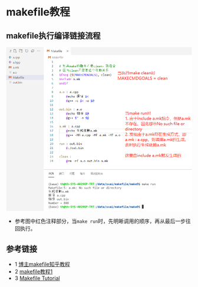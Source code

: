 # makefile教程

## makefile执行编译链接流程
![](doc/images/makefile_easy.png)
* 参考图中红色注释部分，当`make run`时，先明晰调用的顺序，再从最后一步往回执行。

## 参考链接
* 1 [博主makefile知乎教程](https://zhuanlan.zhihu.com/p/396448133)
* 2 [makefile教程1](http://c.biancheng.net/view/7095.html)
* 3 [Makefile Tutorial](https://makefiletutorial.com/#makefile-cookbook)
